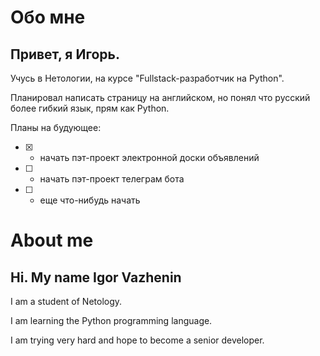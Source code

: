 # Обо мне

## Привет, я Игорь.

Учусь в Нетологии, на курсе "Fullstack-разработчик на Python".

Планировал написать страницу на английском, но понял что русский более гибкий язык, прям как Python.

Планы на будующее:
- [x] - начать пэт-проект электронной доски объявлений
- [ ] - начать пэт-проект телеграм бота
- [ ] - еще что-нибудь начать


# About me

## Hi. My name Igor Vazhenin

I am a student of Netology.

I am learning the Python programming language.

I am trying very hard and hope to become a senior developer.
